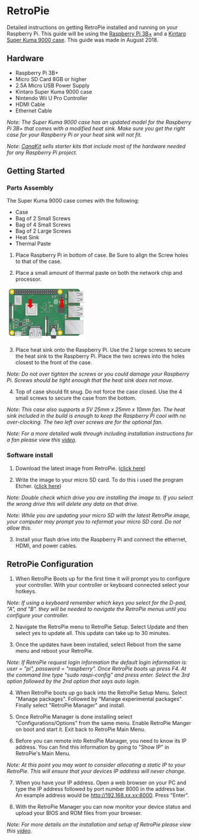 # RetroPie

Detailed instructions on getting RetroPie installed and running on your Raspberry Pi. This guide will be using the [Raspberry Pi 3B+](https://www.raspberrypi.org/products/raspberry-pi-3-model-b-plus/) and a [Kintaro Super Kuma 9000 case](https://www.kintaro.co/products/super-kuma-9000). This guide was made in August 2018.

## Hardware

* Raspberry Pi 3B+
* Micro SD Card 8GB or higher
* 2.5A Micro USB Power Supply
* Kintaro Super Kuma 9000 case
* Nintendo Wii U Pro Controller
* HDMI Cable
* Ethernet Cable

 *Note: The Super Kuma 9000 case has an updated model for the Raspberry Pi 3B+ that comes with a modified heat sink. Make sure you get the right case for your Raspberry Pi or your heat sink will not fit.*

 *Note: [CanaKit](https://www.canakit.com/) sells starter kits that include most of the hardware needed for any Raspberry Pi project.*

## Getting Started

### Parts Assembly

The Super Kuma 9000 case comes with the following:

 * Case
 * Bag of 2 Small Screws
 * Bag of 4 Small Screws
 * Bag of 2 Large Screws
 * Heat Sink
 * Thermal Paste

1. Place Raspberry Pi in bottom of case. Be Sure to align the Screw holes to that of the case.

2. Place a small amount of thermal paste on both the network chip and processor.

 ![Thermal Paste Locations](img/thermalPaste.jpg)

3. Place heat sink onto the Raspberry Pi. Use the 2 large screws to secure the heat sink to the Raspberry Pi. Place the two screws into the holes closest to the front of the case.

 *Note: Do not over tighten the screws or you could damage your Raspberry Pi. Screws should be tight enough that the heat sink does not move.*

4. Top of case should fit snug. Do not force the case closed. Use the 4 small screws to secure the case from the bottom.

 *Note: This case also supports a 5V 25mm x 25mm x 10mm fan. The heat sink included in the build is enough to keep the Raspberry Pi cool with no over-clocking. The two left over screws are for the optional fan.*

 *Note: For a more detailed walk through including installation instructions for a fan please view this [video](https://youtu.be/3ya1WXlQFK8).*

### Software install

1. Download the latest image from RetroPie. ([click here](http://retropie.org.uk))

2. Write the image to your micro SD card. To do this i used the program Etcher. ([click here](http://etcher.io))

 *Note: Double check which drive you are installing the image to. If you select the wrong drive this will delete any data on that drive.*

 *Note: While you are updating your micro SD with the latest RetroPie image, your computer may prompt you to reformat your micro SD card. Do not allow this.*

3. Install your flash drive into the Raspberry Pi and connect the ethernet, HDMI, and power cables.

## RetroPie Configuration

1. When RetroPie Boots up for the first time it will prompt you to configure your controller. With your controller or keyboard connected select your hotkeys.

 *Note: If using a keyboard remember which keys you select for the D-pad, "A", and "B". they will be needed to navigate the RetroPie menus until you configure your controller.*

2. Navigate the RetroPie menu to RetroPie Setup. Select Update and then select yes to update all. This update can take up to 30 minutes.

3. Once the updates have been installed, select Reboot from the same menu and reboot your RetroPie.

  *Note: If RetroPie request login information the default login information is: user = "pi", password = "raspberry". Once RetroPie boots up press F4. At the command line type "sudo raspi-config" and press enter. Select the 3rd option followed by the 2nd option that says auto login.*

4. When RetroPie boots up go back into the RetroPie Setup Menu. Select "Manage packages". Followed by "Manage experimental packages". Finally select "RetroPie Manager" and install.

5. Once RetroPie Manager is done installing select "Configurations/Options" from the same menu. Enable RetroPie Manger on boot and start it. Exit back to RetroPie Main Menu.

6. Before you can remote into RetroPie Manager, you need to know its IP address. You can find this information by going to "Show IP" in RetroPie's Main Menu.

 *Note: At this point you may want to consider allocating a static IP to your RetroPie. This will ensure that your devices IP address will never change.*

7. When you have your IP address. Open a web browser on your PC and type the IP address followed by port number 8000 in the address bar. An example address would be http://192.168.xx.xx:8000. Press "Enter".

8. With the RetroPie Manager you can now monitor your device status and upload your BIOS and ROM files from your browser.

 *Note: For more details on the installation and setup of RetroPie please view this [video](https://youtu.be/Tjyjf2fCECU).*
